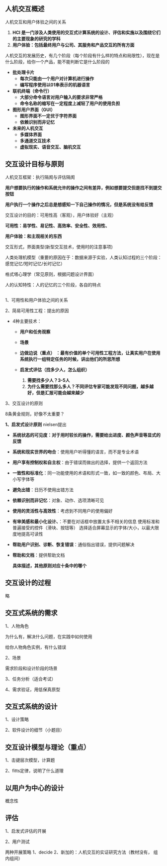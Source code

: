## 人机交互概述

人机交互和用户体验之间的关系

1. **HCI 是一门涉及人类使用的交互式计算系统的设计、评估和实施以及围绕它们的主要现象的研究的学科**
2. **用户体验：包括最终用户与公司、其服务和产品交互的所有方面**





人机交互的发展历史，有几个阶段（每个阶段有什么样的特点和局限性），现在是什么阶段，给你一个产品，能不能判断它是什么阶段的

- **批处理卡片**
  - **每次只能由一个用户对计算机进行操作**
  - **编写程序使用以01串表示的机器语言**
- **联机终端（命令行）**
  - **大部分命令语言对用户输入的要求非常严格**
  - **命令名称的缩写在一定程度上减轻了用户的使用负担**
- **图形用户界面（GUI）**
  - **图形界面不一定优于字符界面**
  - **依赖识别而非记忆**
- **未来的人机交互**
  - **多媒体界面**
  - **多通道交互技术**
  - **虚拟现实、语音交互、脑机交互**







## 交互设计目标与原则



人机交互框架：执行隔阂与评估隔阂	

**用户想要执行的操作和系统允许的操作之间有差异，例如想要提交但是找不到提交按钮**

**用户执行一个操作之后总是想感知一下自己操作的情况，但是系统没有给反馈**





交互设计的目的：可用性高（客观），用户体验好（主观）

**可用性：易学性、易记性、高效率、安全性、效用性、**

**用户体验：和主观相关的东西**





交互形式，界面类型(新型交互技术，使用时的注意事项)



人类处理机模型（重要的原因在于：数据来源于实验，人类认知过程的三个阶段：感觉记忆/短时记忆/长时记忆）

格式塔心理学（常见原则，根据问题设计界面）

人的认知特性：人的记忆的三个阶段，各自的特点





## 

1、可用性和用户体验之间的关系

2、简易可用性工程：提出的原因

- 4种主要技术：
  - **用户和任务观察**

  - **场景**

  - **边做边说（重点） ：最有价值的单个可用性工程方法，让真实用户在使用系统执行一组特定任务的时候，讲出他们的所思所想**

  - **启发式评估（找多少人，怎么组织）**

    1. **需要找多少人？3-5人**
    2. **为什么需要找那么多人？不同评估专家可能发现不同问题，越多越好，但是汇报可能会越来越少**

    

3、交互设计的原则

8条黄金规则，好像不太重要？

**1、启发式设计原则**  nielsen提出

- **系统状态的可见度：对于用时较长的操作，需要给出进度、颜色声音等显式的反馈**

- **系统和现实世界的吻合**：使用用户听得懂的语言，而不是专业术语

- **用户享有控制权和自主权**：由于错误而做出的选择，提供一个返回方法

- **一致性和标准化**：同一功能使用的术语和形式一致，如一致的颜色、布局、大小写字体等

- **避免出错**：日历不使用出错方法

- **依赖识别而非记忆**：对象、动作、选项清晰可见

- **使用的灵活性与高效性**：考虑到不同用户的使用偏好

- **有审美感和最小化设计、**：不要在对话框中放置太多不相关的信息 使用标准和普遍接受的控件（滑块、按钮等） 选择适合屏幕显示的字体/大小，以最大限度地提高可读性

- **帮助用户识别、诊断、恢复错误**：通俗指出错误，提供问题解决

- **帮助和文档**：提供帮助文档

  **具体描述，其他原则对应十条中的哪个**





## 交互设计的过程

略



## 交互式系统的需求

1、人物角色

为什么有，解决什么问题，在实践中如何使用

给你人物角色实例，有什么错误



2、场景

需求阶段和设计阶段的场景



3、任务分析（适合考试）

4、需求验证，用低保真原型





## 交互式系统的设计

1、设计策略

2、软件设计的细节（小题目）



## 交互设计模型与理论（重点）

1、击键层次模型，计算题

2、fitts定律，说明了什么道理



## 以用户为中心的设计

概念性



## 评估

1、启发式评估的开展

2、用户测试

两种开展策略 1、decide 2、新加的：人机交互的实证研究方法（教材没有， 组内组间）




